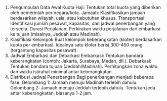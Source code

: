 1. Pengumpulan Data Awal
Kuota Haji: Tentukan total kuota yang diberikan oleh pemerintah per negara/kota.
Jamaah: Klasifikasikan jamaah berdasarkan wilayah, usia, atau kebutuhan khusus.
Transportasi: Identifikasi jumlah pesawat, kapasitas, dan jadwal penerbangan yang tersedia.
Durasi Perjalanan: Perkirakan waktu perjalanan dari embarkasi ke tujuan (misalnya, Jeddah atau Madinah).
2. Klasifikasi Kelompok
Buat kelompok keberangkatan (kloter) berdasarkan kuota per embarkasi.
Idealnya satu kloter berisi 300-450 orang (tergantung kapasitas pesawat).
3. Jadwal Embarkasi dan Debarkasi
Embarkasi: Tentukan bandara keberangkatan (contoh: Jakarta, Surabaya, Medan, dll.).
Debarkasi: Tentukan bandara tujuan (Jeddah/Madinah).
Perhitungkan zona waktu dan waktu istirahat minimal antar keberangkatan.
4. Distribusi Jadwal Penerbangan
Bagi penerbangan menjadi beberapa fase:
Gelombang 1: Jamaah menuju Madinah terlebih dahulu.
Gelombang 2: Jamaah menuju Jeddah terlebih dahulu.
Tentukan jeda antar keberangkatan, biasanya 1-2 jam.
